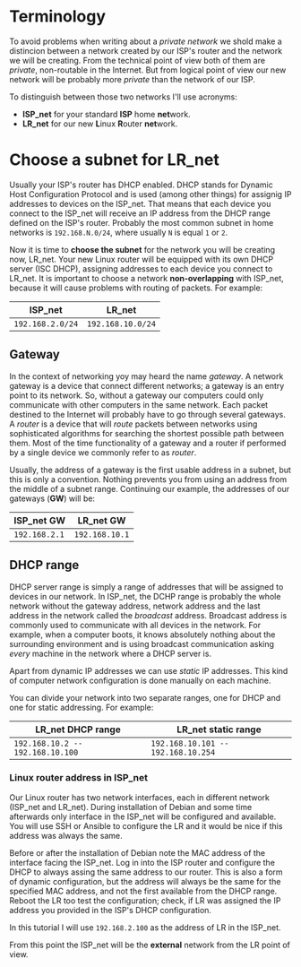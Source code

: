 # Terminology

To avoid problems when writing about a *private network* we shold make a distincion between a network
created by our ISP's router and the network we will be creating. From the technical point of
view both of them are *private*, non-routable in the Internet. But from logical point
of view our new network will be probably more *private* than the network of our ISP.

To distinguish between those two networks I'll use acronyms:
* **ISP_net** for your standard **ISP** home **net**work.
* **LR_net** for our new **L**inux **R**outer **net**work.

# Choose a subnet for LR_net

Usually your ISP's router has DHCP enabled. DHCP stands for Dynamic Host Configuration Protocol
and is used (among other things) for assignig IP addresses to devices on the ISP_net. That means that
each device you connect to the ISP_net will receive an IP address from the DHCP range defined on the
ISP's router. Probably the most common subnet in home networks is `192.168.N.0/24`, where usually
`N` is equal `1` or `2`.

Now it is time to **choose the subnet** for the network you will be creating now, LR_net. Your new Linux
router will be equipped with its own DHCP server (ISC DHCP), assigning addresses to each device
you connect to LR_net. It is important to choose a network **non-overlapping**
with ISP_net, because it will cause problems with routing of packets. For example:

ISP_net    | LR_net
-------------- | ---------------
`192.168.2.0/24` | `192.168.10.0/24`

## Gateway

In the context of networking yoy may heard the name *gateway*. A network gateway is a device that connect
different networks; a gateway is an entry point to its network. So, without a gateway our computers could
only communicate with other computers in the same network.
Each packet destined to the Internet will probably have to go through several gateways. A *router* is a device
that will *route* packets between networks using sophisticated algorithms for searching the shortest possible
path between them. Most of the time functionality of a gateway and a router if performed by a single device
we commonly refer to as *router*.

Usually, the address of a gateway is the first usable address in a subnet, but this is only a convention. Nothing
prevents you from using an address from the middle of a subnet range. Continuing our example, the addresses of our
gateways (**GW**) will be:

ISP_net GW | LR_net GW
-------------- | ---------------
`192.168.2.1`    | `192.168.10.1`

## DHCP range

DHCP server range is simply a range of addresses that will be assigned to devices in our network. In ISP_net, the DCHP
range is probably the whole network without the gateway address, network address and the last address in the network
called the *broadcast* address. Broadcast address is commonly used to communicate with all devices in the network. For example,
when a computer boots, it knows absolutely nothing about the surrounding environment and is using broadcast communication
asking *every* machine in the network where a DHCP server is.

Apart from dynamic IP addresses we can use *static* IP addresses. This kind of computer network configuration is done manually
on each machine.

You can divide your network into two separate ranges, one for DHCP and one for static addressing. For example:

LR_net DHCP range  | LR_net static range
-------------- | ---------------
`192.168.10.2 -- 192.168.10.100` | `192.168.10.101 -- 192.168.10.254`

### Linux router address in ISP_net

Our Linux router has two network interfaces, each in different network (ISP_net and LR_net). During installation of Debian
and some time afterwards only interface in the ISP_net will be configured and available. You will use SSH or
Ansible to configure the LR and it would be nice if this address was always the same.

Before or after the installation of Debian note the MAC address of the interface facing the ISP_net.
Log in into the ISP router and configure the DHCP to always assing the same address to our router.
This is also a form of dynamic configuration, but the address will always be the same for the
specified MAC address, and not the first available from the DHCP range. Reboot the LR too test
the configuration; check, if LR was assigned the IP address you provided in the ISP's DHCP configuration.

In this tutorial I will use `192.168.2.100` as the address of LR in the ISP_net.

From this point the ISP_net will be the **external** network from the LR point of view.
